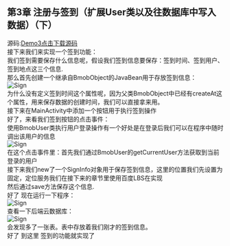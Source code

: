 ## 第3章 注册与签到（扩展User类以及往数据库中写入数据）（下）
源码:[Demo3点击下载源码](https://github.com/weiyashuai123/TeacherAssiatant-detailed/raw/master/Demo3sign.zip)</br>
接下来我们来实现一个签到功能：</br>
我们签到需要保存什么信息呢，假设我们签到信息要保存：签到时间、签到用户、签到地点这三个信息.</br>
那么首先创建一个继承自BmobObject的JavaBean用于存放签到信息：</br>
![Sign](https://github.com/weiyashuai123/TeacherAssiatant-detailed/blob/master/image/3.1.png "sign")</br>
为什么没有定义签到时间这个属性呢，因为父类BmobObject中已经有createAt这个属性，用来保存数据的创建时间，我们可以直接拿来用。</br>
接下来在MainActivity中添加一个按钮用于执行签到操作</br>
好了，来看我们签到按钮的点击事件：</br>
使用BmobUser类执行用户登录操作有一个好处是在登录后我们可以在程序中随时调出该用户的信息</br>
![Sign](https://github.com/weiyashuai123/TeacherAssiatant-detailed/blob/master/image/3.2.png "sign")</br>
在这个点击事件里：首先我们通过BmobUser的getCurrentUser方法获取到当前登录的用户</br>
接下来我们new了一个SignInfo对象用于保存签到信息，这里的位置我们先设置为固定，定位服务我们在接下来的章节里使用百度LBS在实现</br>
然后通过save方法保存这个信息.</br>
好了 现在运行一下程序：</br>
![Sign](https://github.com/weiyashuai123/TeacherAssiatant-detailed/blob/master/image/sign.gif "sign")</br>
查看一下后端云数据库：</br>
![Sign](https://github.com/weiyashuai123/TeacherAssiatant-detailed/blob/master/image/3.3.png "sign")</br>
会发现多了一张表。表中存放着我们刚才的签到信息。</br>
好了 到这里 签到的功能就实现了</br>

